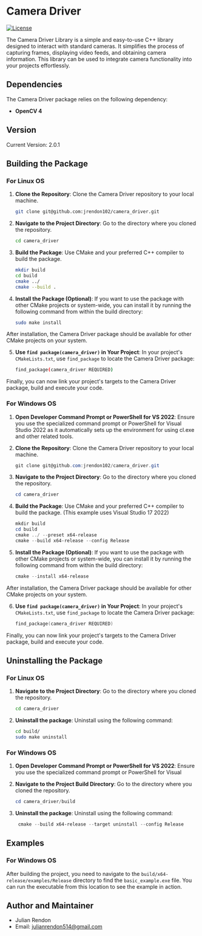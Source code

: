 # Camera Driver
[![License](https://img.shields.io/badge/license-GNU%20GPL-blue.svg)](LICENSE)

The Camera Driver Library is a simple and easy-to-use C++ library designed to interact with standard cameras. It simplifies the process of capturing frames, displaying video feeds, and obtaining camera information. This library can be used to integrate camera functionality into your projects effortlessly.

## Dependencies

The Camera Driver package relies on the following dependency:

- **OpenCV 4**

## Version

Current Version: 2.0.1

## Building the Package

### For Linux OS

1. **Clone the Repository**: Clone the Camera Driver repository to your local machine.

   ```bash
   git clone git@github.com:jrendon102/camera_driver.git
   ```

2. **Navigate to the Project Directory**: Go to the directory where you cloned the repository.
   
   ```bash
   cd camera_driver
   ```

3. **Build the Package**: Use CMake and your preferred C++ compiler to build the package.
   
   ```bash
   mkdir build
   cd build
   cmake ../
   cmake --build .
   ```

4. **Install the Package (Optional)**: If you want to use the package with other CMake projects or system-wide, you can install it by running the following command from within the build directory:
   
   ```bash
   sudo make install
   ```

After installation, the Camera Driver package should be available for other CMake projects on your system.

5. **Use `find package(camera_driver)` in Your Project**: In your project's `CMakeLists.txt`, use `find_package`
to locate the Camera Driver package:

   ```bash
   find_package(camera_driver REQUIRED)
   ```

Finally, you can now link your project's targets to the Camera Driver package, build and execute your code.

### For Windows OS
1. **Open Developer Command Prompt or PowerShell for VS 2022**: Ensure you use the specialized command prompt or PowerShell for Visual Studio 2022 as it automatically sets up the environment for using cl.exe and other related tools.

2. **Clone the Repository**: Clone the Camera Driver repository to your local machine.

   ```powershell
   git clone git@github.com:jrendon102/camera_driver.git
   ```

3. **Navigate to the Project Directory**: Go to the directory where you cloned the repository.
   
   ```powershell
   cd camera_driver
   ```

4. **Build the Package**: Use CMake and your preferred C++ compiler to build the package. (This example uses Visual Studio 17 2022)
   
   ```powershell
   mkdir build
   cd build
   cmake ../ --preset x64-release
   cmake --build x64-release --config Release
   ```

5. **Install the Package (Optional)**: If you want to use the package with other CMake projects or system-wide, you can install it by running the following command from within the build directory:
   
   ```powershell
   cmake --install x64-release
   ```

After installation, the Camera Driver package should be available for other CMake projects on your system.

6. **Use `find package(camera_driver)` in Your Project**: In your project's `CMakeLists.txt`, use `find_package`
to locate the Camera Driver package:

   ```powershell
   find_package(camera_driver REQUIRED)
   ```

Finally, you can now link your project's targets to the Camera Driver package, build and execute your code.

## Uninstalling the Package

### For Linux OS

1. **Navigate to the Project Directory**: Go to the directory where you cloned the repository.
   
   ```bash
   cd camera_driver
   ```
2. **Uninstall the package**: Uninstall using the following command:

   ```bash
   cd build/
   sudo make uninstall
   ```

### For Windows OS
1. **Open Developer Command Prompt or PowerShell for VS 2022**: Ensure you use the specialized command prompt or PowerShell for Visual

2. **Navigate to the Project Build Directory**: Go to the directory where you cloned the repository.
   
   ```powershell
   cd camera_driver/build
   ```
3. **Uninstall the package**: Uninstall using the following command:

   ```powershell
	cmake --build x64-release --target uninstall --config Release
   ```

## Examples

### For Windows OS
After building the project, you need to navigate to the `build/x64-release/examples/Release` directory to find the `basic_example.exe` file. You can run the executable from this location to see the example in action.
## Author and Maintainer
- Julian Rendon 
- Email: julianrendon514@gmail.com